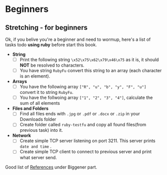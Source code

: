 # Beginners

## Stretching - for beginners
Ok, if you belive you're a beginner and need to wormup, here's a list of tasks todo **using ruby** before start this book.

- **String**
    - [ ] Print the following string `\x52\x75\x62\x79\x46\x75` as it is, it should **NOT** be resolved to characters.
    - [ ] You have string `RubyFu` convert this string to an array (each character is an element).
- **Arrays**
    - [ ] You have the following array `["R", "u", "b", "y", "F", "u"]` convert it to string `RubyFu`.
    - [ ] You have the follwoing array `["1", "2", "3", "4"]`, calculate the sum of all elements

- **Files and Folders**
    - [ ] Find all files ends with `.jpg` or `.pdf` or `.docx` or `.zip` in your Downloads folder
    - [ ] Create folder called `ruby-testfu` and copy all found files(from previous task) into it.
- **Network**
    - [ ] Create simple TCP server listening on port 3211. This server prints `date and time` .
    - [ ] Create simple TCP client to connect to previous server and print what server send.

Good list of [References](references/README.md) under Biggener part.
